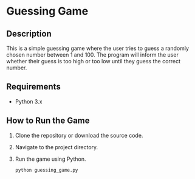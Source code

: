 # **Guessing Game**

## Description
This is a simple guessing game where the user tries to guess a randomly chosen number between 1 and 100. The program will inform the user whether their guess is too high or too low until they guess the correct number.

## Requirements
- Python 3.x

## How to Run the Game
1. Clone the repository or download the source code.
2. Navigate to the project directory.
3. Run the game using Python.

   ```sh
   python guessing_game.py
